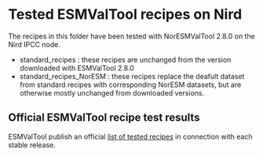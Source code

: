 # Tested ESMValTool recipes on Nird

The recipes in this folder have been tested with NorESMValTool 2.8.0 on the Nird IPCC node.

- standard_recipes : these recipes are unchanged from the version downloaded with ESMValTool 2.8.0
- standard_recipes_NorESM : these recipes replace the deafult dataset from standard recipes with corresponding NorESM datasets, but are otherwise mostly unchanged from downloaded versions. 

## Official ESMValTool recipe test results

ESMValTool publish an official [list of tested recipes](https://esmvaltool.dkrz.de/shared/esmvaltool/stable_release/debug.html) in connection with each stable release.
